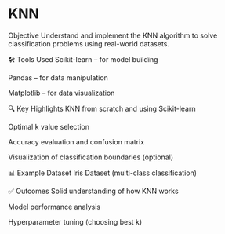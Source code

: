 # KNN
Objective
Understand and implement the KNN algorithm to solve classification problems using real-world datasets.

🛠 Tools Used
Scikit-learn – for model building

Pandas – for data manipulation

Matplotlib – for data visualization

🔍 Key Highlights
KNN from scratch and using Scikit-learn

Optimal k value selection

Accuracy evaluation and confusion matrix

Visualization of classification boundaries (optional)

📊 Example Dataset
Iris Dataset (multi-class classification)

✅ Outcomes
Solid understanding of how KNN works

Model performance analysis

Hyperparameter tuning (choosing best k)

